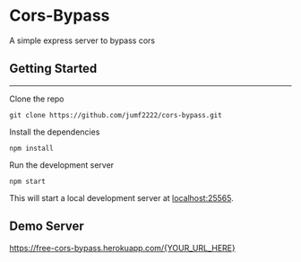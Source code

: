 # Cors-Bypass

A simple express server to bypass cors

## Getting Started

---

Clone the repo

```
git clone https://github.com/jumf2222/cors-bypass.git
```

Install the dependencies

```
npm install
```

Run the development server

```
npm start
```

This will start a local development server at [localhost:25565](http://localhost:25565).

## Demo Server

https://free-cors-bypass.herokuapp.com/{YOUR_URL_HERE}
